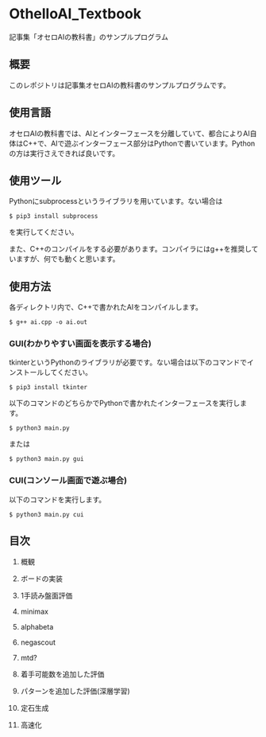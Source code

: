 # OthelloAI_Textbook
記事集「オセロAIの教科書」のサンプルプログラム



## 概要

このレポジトリは記事集オセロAIの教科書のサンプルプログラムです。



## 使用言語

オセロAIの教科書では、AIとインターフェースを分離していて、都合によりAI自体はC++で、AIで遊ぶインターフェース部分はPythonで書いています。Pythonの方は実行さえできれば良いです。



## 使用ツール

Pythonにsubprocessというライブラリを用いています。ない場合は

```
$ pip3 install subprocess
```

を実行してください。

また、C++のコンパイルをする必要があります。コンパイラにはg++を推奨していますが、何でも動くと思います。



## 使用方法

各ディレクトリ内で、C++で書かれたAIをコンパイルします。

```
$ g++ ai.cpp -o ai.out
```

### GUI(わかりやすい画面を表示する場合)

tkinterというPythonのライブラリが必要です。ない場合は以下のコマンドでインストールしてください。

```
$ pip3 install tkinter
```

以下のコマンドのどちらかでPythonで書かれたインターフェースを実行します。

```
$ python3 main.py
```

または

```
$ python3 main.py gui
```

### CUI(コンソール画面で遊ぶ場合)

以下のコマンドを実行します。

```
$ python3 main.py cui
```



## 目次

1. 概観

2. ボードの実装

3. 1手読み盤面評価

4. minimax

5. alphabeta

6. negascout

7. mtd?

8. 着手可能数を追加した評価

9. パターンを追加した評価(深層学習)

10. 定石生成

11. 高速化
